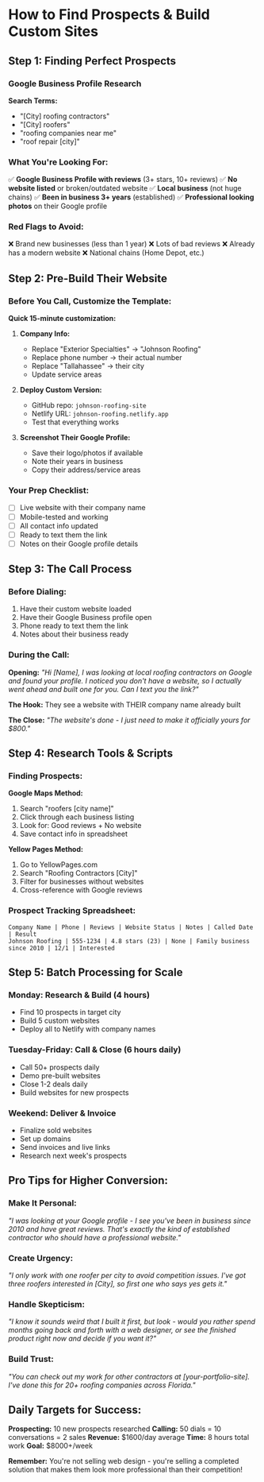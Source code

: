 # How to Find Prospects & Build Custom Sites

## Step 1: Finding Perfect Prospects

### Google Business Profile Research
**Search Terms:**
- "[City] roofing contractors"
- "[City] roofers"
- "roofing companies near me"
- "roof repair [city]"

### What You're Looking For:
✅ **Google Business Profile with reviews** (3+ stars, 10+ reviews)
✅ **No website listed** or broken/outdated website
✅ **Local business** (not huge chains)
✅ **Been in business 3+ years** (established)
✅ **Professional looking photos** on their Google profile

### Red Flags to Avoid:
❌ Brand new businesses (less than 1 year)
❌ Lots of bad reviews
❌ Already has a modern website
❌ National chains (Home Depot, etc.)

## Step 2: Pre-Build Their Website

### Before You Call, Customize the Template:

**Quick 15-minute customization:**
1. **Company Info:**
   - Replace "Exterior Specialties" → "Johnson Roofing"
   - Replace phone number → their actual number
   - Replace "Tallahassee" → their city
   - Update service areas

2. **Deploy Custom Version:**
   - GitHub repo: `johnson-roofing-site`
   - Netlify URL: `johnson-roofing.netlify.app`
   - Test that everything works

3. **Screenshot Their Google Profile:**
   - Save their logo/photos if available
   - Note their years in business
   - Copy their address/service areas

### Your Prep Checklist:
- [ ] Live website with their company name
- [ ] Mobile-tested and working
- [ ] All contact info updated
- [ ] Ready to text them the link
- [ ] Notes on their Google profile details

## Step 3: The Call Process

### Before Dialing:
1. Have their custom website loaded
2. Have their Google Business profile open
3. Phone ready to text them the link
4. Notes about their business ready

### During the Call:
**Opening:** *"Hi [Name], I was looking at local roofing contractors on Google and found your profile. I noticed you don't have a website, so I actually went ahead and built one for you. Can I text you the link?"*

**The Hook:** They see a website with THEIR company name already built

**The Close:** *"The website's done - I just need to make it officially yours for $800."*

## Step 4: Research Tools & Scripts

### Finding Prospects:
**Google Maps Method:**
1. Search "roofers [city name]"
2. Click through each business listing
3. Look for: Good reviews + No website
4. Save contact info in spreadsheet

**Yellow Pages Method:**
1. Go to YellowPages.com
2. Search "Roofing Contractors [City]"
3. Filter for businesses without websites
4. Cross-reference with Google reviews

### Prospect Tracking Spreadsheet:
```
Company Name | Phone | Reviews | Website Status | Notes | Called Date | Result
Johnson Roofing | 555-1234 | 4.8 stars (23) | None | Family business since 2010 | 12/1 | Interested
```

## Step 5: Batch Processing for Scale

### Monday: Research & Build (4 hours)
- Find 10 prospects in target city
- Build 5 custom websites
- Deploy all to Netlify with company names

### Tuesday-Friday: Call & Close (6 hours daily)
- Call 50+ prospects daily
- Demo pre-built websites
- Close 1-2 deals daily
- Build websites for new prospects

### Weekend: Deliver & Invoice
- Finalize sold websites
- Set up domains
- Send invoices and live links
- Research next week's prospects

## Pro Tips for Higher Conversion:

### Make It Personal:
*"I was looking at your Google profile - I see you've been in business since 2010 and have great reviews. That's exactly the kind of established contractor who should have a professional website."*

### Create Urgency:
*"I only work with one roofer per city to avoid competition issues. I've got three roofers interested in [City], so first one who says yes gets it."*

### Handle Skepticism:
*"I know it sounds weird that I built it first, but look - would you rather spend months going back and forth with a web designer, or see the finished product right now and decide if you want it?"*

### Build Trust:
*"You can check out my work for other contractors at [your-portfolio-site]. I've done this for 20+ roofing companies across Florida."*

## Daily Targets for Success:

**Prospecting:** 10 new prospects researched
**Calling:** 50 dials = 10 conversations = 2 sales
**Revenue:** $1600/day average
**Time:** 8 hours total work
**Goal:** $8000+/week

**Remember:** You're not selling web design - you're selling a completed solution that makes them look more professional than their competition!